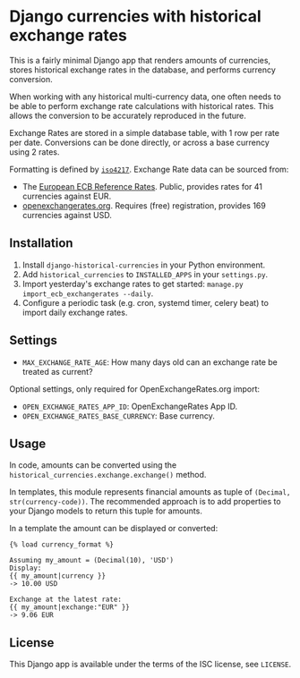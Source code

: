 # Django currencies with historical exchange rates

This is a fairly minimal Django app that renders amounts of currencies,
stores historical exchange rates in the database, and performs currency
conversion.

When working with any historical multi-currency data, one often needs to
be able to perform exchange rate calculations with historical rates.
This allows the conversion to be accurately reproduced in the future.

Exchange Rates are stored in a simple database table, with 1 row per
rate per date.
Conversions can be done directly, or across a base currency using 2
rates.

Formatting is defined by [`iso4217`](https://pypi.org/project/iso4217/).
Exchange Rate data can be sourced from:

* The [European ECB Reference Rates](https://www.ecb.europa.eu/stats/policy_and_exchange_rates/euro_reference_exchange_rates/html/index.en.html).
  Public, provides rates for 41 currencies against EUR.
* [openexchangerates.org](https://openexchangerates.org/).
  Requires (free) registration, provides 169 currencies against USD.

## Installation

1. Install `django-historical-currencies` in your Python environment.
1. Add `historical_currencies` to `INSTALLED_APPS` in your
   `settings.py`.
1. Import yesterday's exchange rates to get started:
   `manage.py import_ecb_exchangerates --daily`.
1. Configure a periodic task (e.g. cron, systemd timer, celery beat) to
   import daily exchange rates.

## Settings

* `MAX_EXCHANGE_RATE_AGE`: How many days old can an exchange rate be
  treated as current?

Optional settings, only required for OpenExchangeRates.org import:

* `OPEN_EXCHANGE_RATES_APP_ID`: OpenExchangeRates App ID.
* `OPEN_EXCHANGE_RATES_BASE_CURRENCY`: Base currency.

## Usage

In code, amounts can be converted using the
`historical_currencies.exchange.exchange()` method.

In templates, this module represents financial amounts as tuple of
`(Decimal, str(currency-code))`. The recommended approach is to add
properties to your Django models to return this tuple for amounts.

In a template the amount can be displayed or converted:

```
{% load currency_format %}

Assuming my_amount = (Decimal(10), 'USD')
Display:
{{ my_amount|currency }}
-> 10.00 USD

Exchange at the latest rate:
{{ my_amount|exchange:"EUR" }}
-> 9.06 EUR
```

## License

This Django app is available under the terms of the ISC license, see
`LICENSE`.
